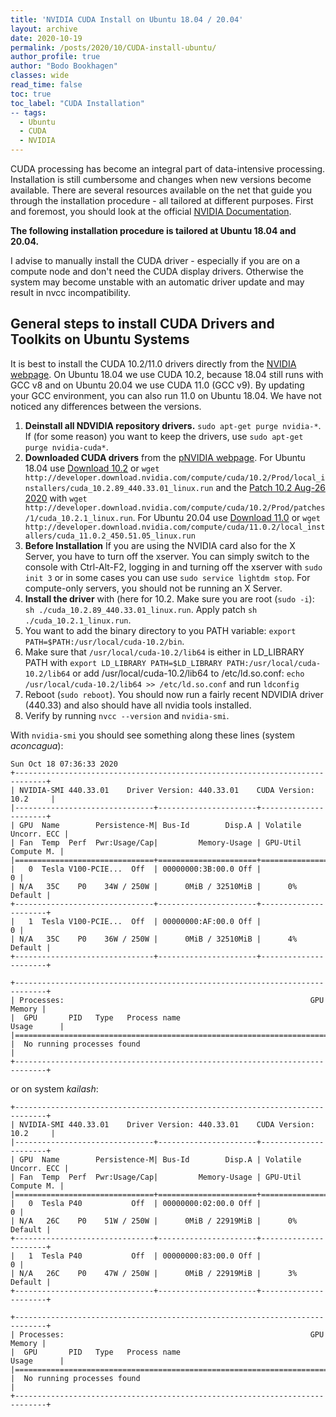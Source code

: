 ```yaml
---
title: 'NVIDIA CUDA Install on Ubuntu 18.04 / 20.04'
layout: archive
date: 2020-10-19
permalink: /posts/2020/10/CUDA-install-ubuntu/
author_profile: true
author: "Bodo Bookhagen"
classes: wide
read_time: false
toc: true
toc_label: "CUDA Installation"
-- tags:
  - Ubuntu
  - CUDA
  - NVIDIA
---
```


CUDA processing has become an integral part of data-intensive processing. Installation is still cumbersome and changes when new versions become available. There are several resources available on the net that guide you through the installation procedure - all tailored at different purposes. First and foremost, you should look at the official [NVIDIA Documentation](https://docs.nvidia.com/cuda/cuda-installation-guide-linux/index.html).

**The following installation procedure is tailored at Ubuntu 18.04 and 20.04.**

I advise to manually install the CUDA driver - especially if you are on a compute node and don't need the CUDA display drivers. Otherwise the system may become unstable with an automatic driver update and may result in nvcc incompatibility.

## General steps to install CUDA Drivers and Toolkits on Ubuntu Systems
It is best to install the CUDA 10.2/11.0 drivers directly from the [NVIDIA webpage](https://developer.nvidia.com/cuda-11.0-download-archive). On Ubuntu 18.04 we use CUDA 10.2, because 18.04 still runs with GCC v8 and on Ubuntu 20.04 we use CUDA 11.0 (GCC v9). By updating your GCC environment, you can also run 11.0 on Ubuntu 18.04. We have not noticed any differences between the versions.

1. **Deinstall all NDVIDIA repository drivers.** `sudo apt-get purge nvidia-*`. If (for some reason) you want to keep the drivers, use `sudo apt-get purge nvidia-cuda*`.
2. **Downloaded CUDA drivers** from the [pNVIDIA webpage](https://developer.nvidia.com/cuda-downloads). For Ubuntu 18.04 use [Download 10.2](https://developer.nvidia.com/cuda-10.2-download-archive?target_os=Linux&target_arch=x86_64&target_distro=Ubuntu&target_version=1804&target_type=runfilelocal) or
```wget http://developer.download.nvidia.com/compute/cuda/10.2/Prod/local_installers/cuda_10.2.89_440.33.01_linux.run```
and the [Patch 10.2 Aug-26 2020](http://developer.download.nvidia.com/compute/cuda/10.2/Prod/patches/1/cuda_10.2.1_linux.run) with ```wget http://developer.download.nvidia.com/compute/cuda/10.2/Prod/patches/1/cuda_10.2.1_linux.run```. For Ubuntu 20.04 use [Download 11.0](https://developer.nvidia.com/cuda-11.0-download-archive?target_os=Linux&target_arch=x86_64&target_distro=Ubuntu&target_version=2004&target_type=runfilelocal) or ```wget http://developer.download.nvidia.com/compute/cuda/11.0.2/local_installers/cuda_11.0.2_450.51.05_linux.run```
3. **Before Installation** If you are using the NVIDIA card also for the X Server, you have to turn off the xserver. You can simply switch to the console with Ctrl-Alt-F2, logging in and turning off the xserver with `sudo init 3` or in some cases you can use `sudo service lightdm stop`. For compute-only servers, you should not be running an X Server.
4. **Install the driver** with (here for 10.2. Make sure you are root (`sudo -i`): ```sh ./cuda_10.2.89_440.33.01_linux.run```. Apply patch ```sh ./cuda_10.2.1_linux.run```.
5. You want to add the binary directory to you PATH variable: `export PATH=$PATH:/usr/local/cuda-10.2/bin`.
6. Make sure that `/usr/local/cuda-10.2/lib64` is either in LD_LIBRARY PATH with `export LD_LIBRARY PATH=$LD_LIBRARY PATH:/usr/local/cuda-10.2/lib64` or add /usr/local/cuda-10.2/lib64 to /etc/ld.so.conf: `echo /usr/local/cuda-10.2/lib64 >> /etc/ld.so.conf` and run `ldconfig`
7. Reboot (`sudo reboot`). You should now run a fairly recent NDVIDIA driver (440.33) and also should have all nvidia tools installed.
8. Verify by running `nvcc --version` and `nvidia-smi`.

With `nvidia-smi` you should see something along these lines (system _aconcagua_):
```
Sun Oct 18 07:36:33 2020       
+-----------------------------------------------------------------------------+
| NVIDIA-SMI 440.33.01    Driver Version: 440.33.01    CUDA Version: 10.2     |
|-------------------------------+----------------------+----------------------+
| GPU  Name        Persistence-M| Bus-Id        Disp.A | Volatile Uncorr. ECC |
| Fan  Temp  Perf  Pwr:Usage/Cap|         Memory-Usage | GPU-Util  Compute M. |
|===============================+======================+======================|
|   0  Tesla V100-PCIE...  Off  | 00000000:3B:00.0 Off |                    0 |
| N/A   35C    P0    34W / 250W |      0MiB / 32510MiB |      0%      Default |
+-------------------------------+----------------------+----------------------+
|   1  Tesla V100-PCIE...  Off  | 00000000:AF:00.0 Off |                    0 |
| N/A   35C    P0    36W / 250W |      0MiB / 32510MiB |      4%      Default |
+-------------------------------+----------------------+----------------------+

+-----------------------------------------------------------------------------+
| Processes:                                                       GPU Memory |
|  GPU       PID   Type   Process name                             Usage      |
|=============================================================================|
|  No running processes found                                                 |
+-----------------------------------------------------------------------------+
```

or on system _kailash_:
```
+-----------------------------------------------------------------------------+
| NVIDIA-SMI 440.33.01    Driver Version: 440.33.01    CUDA Version: 10.2     |
|-------------------------------+----------------------+----------------------+
| GPU  Name        Persistence-M| Bus-Id        Disp.A | Volatile Uncorr. ECC |
| Fan  Temp  Perf  Pwr:Usage/Cap|         Memory-Usage | GPU-Util  Compute M. |
|===============================+======================+======================|
|   0  Tesla P40           Off  | 00000000:02:00.0 Off |                    0 |
| N/A   26C    P0    51W / 250W |      0MiB / 22919MiB |      0%      Default |
+-------------------------------+----------------------+----------------------+
|   1  Tesla P40           Off  | 00000000:83:00.0 Off |                    0 |
| N/A   26C    P0    47W / 250W |      0MiB / 22919MiB |      3%      Default |
+-------------------------------+----------------------+----------------------+

+-----------------------------------------------------------------------------+
| Processes:                                                       GPU Memory |
|  GPU       PID   Type   Process name                             Usage      |
|=============================================================================|
|  No running processes found                                                 |
+-----------------------------------------------------------------------------+
```
